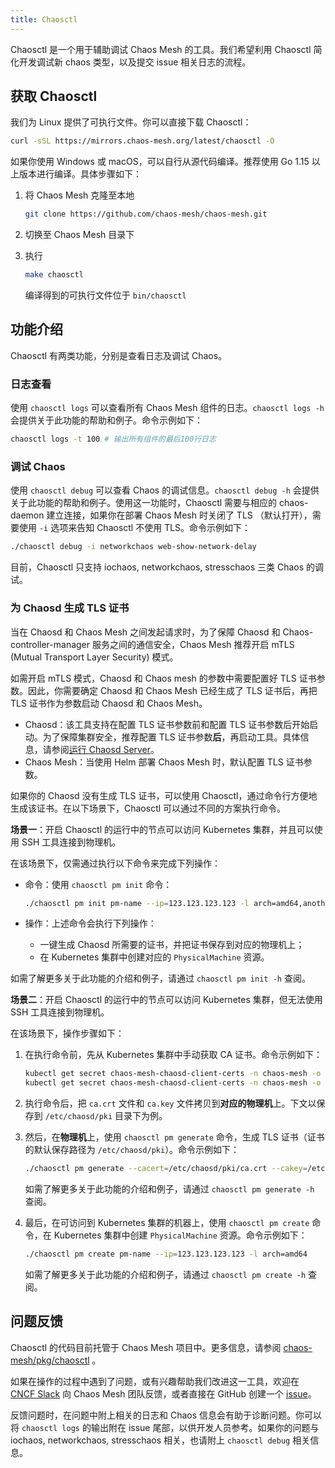 ```yaml
---
title: Chaosctl
---
```


Chaosctl 是一个用于辅助调试 Chaos Mesh 的工具。我们希望利用 Chaosctl 简化开发调试新 chaos 类型，以及提交 issue 相关日志的流程。

## 获取 Chaosctl

我们为 Linux 提供了可执行文件。你可以直接下载 Chaosctl：

```bash
curl -sSL https://mirrors.chaos-mesh.org/latest/chaosctl -O
```

如果你使用 Windows 或 macOS，可以自行从源代码编译。推荐使用 Go 1.15 以上版本进行编译。具体步骤如下：

1. 将 Chaos Mesh 克隆至本地

   ```bash
   git clone https://github.com/chaos-mesh/chaos-mesh.git
   ```

2. 切换至 Chaos Mesh 目录下

3. 执行

   ```bash
   make chaosctl
   ```

   编译得到的可执行文件位于 `bin/chaosctl`

## 功能介绍

Chaosctl 有两类功能，分别是查看日志及调试 Chaos。

### 日志查看

使用 `chaosctl logs` 可以查看所有 Chaos Mesh 组件的日志。`chaosctl logs -h` 会提供关于此功能的帮助和例子。命令示例如下：

```bash
chaosctl logs -t 100 # 输出所有组件的最后100行日志
```

### 调试 Chaos

使用 `chaosctl debug` 可以查看 Chaos 的调试信息。`chaosctl debug -h` 会提供关于此功能的帮助和例子。使用这一功能时，Chaosctl 需要与相应的 chaos-daemon 建立连接，如果你在部署 Chaos Mesh 时关闭了 TLS （默认打开），需要使用 `-i` 选项来告知 Chaosctl 不使用 TLS。命令示例如下：

```bash
./chaosctl debug -i networkchaos web-show-network-delay
```

目前，Chaosctl 只支持 iochaos, networkchaos, stresschaos 三类 Chaos 的调试。

### 为 Chaosd 生成 TLS 证书

当在 Chaosd 和 Chaos Mesh 之间发起请求时，为了保障 Chaosd 和 Chaos-controller-manager 服务之间的通信安全，Chaos Mesh 推荐开启 mTLS (Mutual Transport Layer Security) 模式。

如需开启 mTLS 模式，Chaosd 和 Chaos mesh 的参数中需要配置好 TLS 证书参数。因此，你需要确定 Chaosd 和 Chaos Mesh 已经生成了 TLS 证书后，再把 TLS 证书作为参数启动 Chaosd 和 Chaos Mesh。

- Chaosd：该工具支持在配置 TLS 证书参数前和配置 TLS 证书参数后开始启动。为了保障集群安全，推荐配置 TLS 证书参数**后**，再启动工具。具体信息，请参阅[运行 Chaosd Server](simulate-physical-machine-chaos.md#运行-chaosd-server)。
- Chaos Mesh：当使用 Helm 部署 Chaos Mesh 时，默认配置 TLS 证书参数。

如果你的 Chaosd 没有生成 TLS 证书，可以使用 Chaosctl，通过命令行方便地生成该证书。在以下场景下，Chaosctl 可以通过不同的方案执行命令。

**场景一**：开启 Chaosctl 的运行中的节点可以访问 Kubernetes 集群，并且可以使用 SSH 工具连接到物理机。

在该场景下，仅需通过执行以下命令来完成下列操作：

- 命令：使用 `chaosctl pm init` 命令：

  ```bash
  ./chaosctl pm init pm-name --ip=123.123.123.123 -l arch=amd64,anotherkey=value
  ```

- 操作：上述命令会执行下列操作：

  - 一键生成 Chaosd 所需要的证书，并把证书保存到对应的物理机上；
  - 在 Kubernetes 集群中创建对应的 `PhysicalMachine` 资源。

如需了解更多关于此功能的介绍和例子，请通过 `chaosctl pm init -h` 查阅。

**场景二**：开启 Chaosctl 的运行中的节点可以访问 Kubernetes 集群，但无法使用 SSH 工具连接到物理机。

在该场景下，操作步骤如下：

1. 在执行命令前，先从 Kubernetes 集群中手动获取 CA 证书。命令示例如下：

   ```bash
   kubectl get secret chaos-mesh-chaosd-client-certs -n chaos-mesh -o "jsonpath={.data['ca\.crt']}" | base64 -d > ca.crt
   kubectl get secret chaos-mesh-chaosd-client-certs -n chaos-mesh -o "jsonpath={.data['ca\.key']}" | base64 -d> ca.key
   ```

2. 执行命令后，把 `ca.crt` 文件和 `ca.key` 文件拷贝到**对应的物理机**上。下文以保存到 `/etc/chaosd/pki` 目录下为例。
3. 然后，在**物理机**上，使用 `chaosctl pm generate` 命令，生成 TLS 证书（证书的默认保存路径为 `/etc/chaosd/pki`）。命令示例如下：

   ```bash
   ./chaosctl pm generate --cacert=/etc/chaosd/pki/ca.crt --cakey=/etc/chaosd/pki/ca.key
   ```

   如需了解更多关于此功能的介绍和例子，请通过 `chaosctl pm generate -h` 查阅。

4. 最后，在可访问到 Kubernetes 集群的机器上，使用 `chaosctl pm create` 命令，在 Kubernetes 集群中创建 `PhysicalMachine` 资源。命令示例如下：

   ```bash
   ./chaosctl pm create pm-name --ip=123.123.123.123 -l arch=amd64
   ```

   如需了解更多关于此功能的介绍和例子，请通过 `chaosctl pm create -h` 查阅。

## 问题反馈

Chaosctl 的代码目前托管于 Chaos Mesh 项目中。更多信息，请参阅 [chaos-mesh/pkg/chaosctl](https://github.com/chaos-mesh/chaos-mesh/tree/master/pkg/chaosctl) 。

如果在操作的过程中遇到了问题，或有兴趣帮助我们改进这一工具，欢迎在 [CNCF Slack](https://cloud-native.slack.com/archives/C0193VAV272) 向 Chaos Mesh 团队反馈，或者直接在 GitHub 创建一个 [issue](https://github.com/chaos-mesh/chaos-mesh/issues)。

反馈问题时，在问题中附上相关的日志和 Chaos 信息会有助于诊断问题。你可以将 `chaosctl logs` 的输出附在 issue 尾部，以供开发人员参考。如果你的问题与 iochaos, networkchaos, stresschaos 相关，也请附上 `chaosctl debug` 相关信息。
